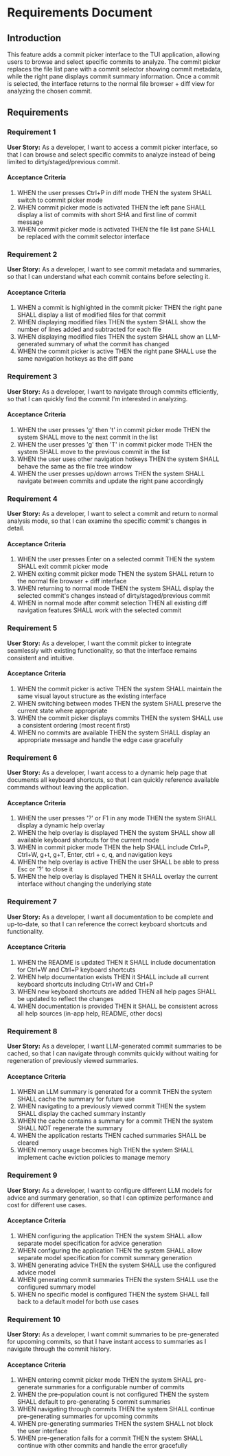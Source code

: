 # Requirements Document

## Introduction

This feature adds a commit picker interface to the TUI application, allowing users to browse and select specific commits to analyze. The commit picker replaces the file list pane with a commit selector showing commit metadata, while the right pane displays commit summary information. Once a commit is selected, the interface returns to the normal file browser + diff view for analyzing the chosen commit.

## Requirements

### Requirement 1

**User Story:** As a developer, I want to access a commit picker interface, so that I can browse and select specific commits to analyze instead of being limited to dirty/staged/previous commit.

#### Acceptance Criteria

1. WHEN the user presses Ctrl+P in diff mode THEN the system SHALL switch to commit picker mode
2. WHEN commit picker mode is activated THEN the left pane SHALL display a list of commits with short SHA and first line of commit message
3. WHEN commit picker mode is activated THEN the file list pane SHALL be replaced with the commit selector interface

### Requirement 2

**User Story:** As a developer, I want to see commit metadata and summaries, so that I can understand what each commit contains before selecting it.

#### Acceptance Criteria

1. WHEN a commit is highlighted in the commit picker THEN the right pane SHALL display a list of modified files for that commit
2. WHEN displaying modified files THEN the system SHALL show the number of lines added and subtracted for each file
3. WHEN displaying modified files THEN the system SHALL show an LLM-generated summary of what the commit has changed
4. WHEN the commit picker is active THEN the right pane SHALL use the same navigation hotkeys as the diff pane

### Requirement 3

**User Story:** As a developer, I want to navigate through commits efficiently, so that I can quickly find the commit I'm interested in analyzing.

#### Acceptance Criteria

1. WHEN the user presses 'g' then 't' in commit picker mode THEN the system SHALL move to the next commit in the list
2. WHEN the user presses 'g' then 'T' in commit picker mode THEN the system SHALL move to the previous commit in the list
3. WHEN the user uses other navigation hotkeys THEN the system SHALL behave the same as the file tree window
4. WHEN the user presses up/down arrows THEN the system SHALL navigate between commits and update the right pane accordingly

### Requirement 4

**User Story:** As a developer, I want to select a commit and return to normal analysis mode, so that I can examine the specific commit's changes in detail.

#### Acceptance Criteria

1. WHEN the user presses Enter on a selected commit THEN the system SHALL exit commit picker mode
2. WHEN exiting commit picker mode THEN the system SHALL return to the normal file browser + diff interface
3. WHEN returning to normal mode THEN the system SHALL display the selected commit's changes instead of dirty/staged/previous commit
4. WHEN in normal mode after commit selection THEN all existing diff navigation features SHALL work with the selected commit

### Requirement 5

**User Story:** As a developer, I want the commit picker to integrate seamlessly with existing functionality, so that the interface remains consistent and intuitive.

#### Acceptance Criteria

1. WHEN the commit picker is active THEN the system SHALL maintain the same visual layout structure as the existing interface
2. WHEN switching between modes THEN the system SHALL preserve the current state where appropriate
3. WHEN the commit picker displays commits THEN the system SHALL use a consistent ordering (most recent first)
4. WHEN no commits are available THEN the system SHALL display an appropriate message and handle the edge case gracefully

### Requirement 6

**User Story:** As a developer, I want access to a dynamic help page that documents all keyboard shortcuts, so that I can quickly reference available commands without leaving the application.

#### Acceptance Criteria

1. WHEN the user presses '?' or F1 in any mode THEN the system SHALL display a dynamic help overlay
2. WHEN the help overlay is displayed THEN the system SHALL show all available keyboard shortcuts for the current mode
3. WHEN in commit picker mode THEN the help SHALL include Ctrl+P, Ctrl+W, g+t, g+T, Enter, ctrl + c, q, and navigation keys
4. WHEN the help overlay is active THEN the user SHALL be able to press Esc or '?' to close it
5. WHEN the help overlay is displayed THEN it SHALL overlay the current interface without changing the underlying state

### Requirement 7

**User Story:** As a developer, I want all documentation to be complete and up-to-date, so that I can reference the correct keyboard shortcuts and functionality.

#### Acceptance Criteria

1. WHEN the README is updated THEN it SHALL include documentation for Ctrl+W and Ctrl+P keyboard shortcuts
2. WHEN help documentation exists THEN it SHALL include all current keyboard shortcuts including Ctrl+W and Ctrl+P
3. WHEN new keyboard shortcuts are added THEN all help pages SHALL be updated to reflect the changes
4. WHEN documentation is provided THEN it SHALL be consistent across all help sources (in-app help, README, other docs)

### Requirement 8

**User Story:** As a developer, I want LLM-generated commit summaries to be cached, so that I can navigate through commits quickly without waiting for regeneration of previously viewed summaries.

#### Acceptance Criteria

1. WHEN an LLM summary is generated for a commit THEN the system SHALL cache the summary for future use
2. WHEN navigating to a previously viewed commit THEN the system SHALL display the cached summary instantly
3. WHEN the cache contains a summary for a commit THEN the system SHALL NOT regenerate the summary
4. WHEN the application restarts THEN cached summaries SHALL be cleared
5. WHEN memory usage becomes high THEN the system SHALL implement cache eviction policies to manage memory

### Requirement 9

**User Story:** As a developer, I want to configure different LLM models for advice and summary generation, so that I can optimize performance and cost for different use cases.

#### Acceptance Criteria

1. WHEN configuring the application THEN the system SHALL allow separate model specification for advice generation
2. WHEN configuring the application THEN the system SHALL allow separate model specification for commit summary generation
3. WHEN generating advice THEN the system SHALL use the configured advice model
4. WHEN generating commit summaries THEN the system SHALL use the configured summary model
5. WHEN no specific model is configured THEN the system SHALL fall back to a default model for both use cases

### Requirement 10

**User Story:** As a developer, I want commit summaries to be pre-generated for upcoming commits, so that I have instant access to summaries as I navigate through the commit history.

#### Acceptance Criteria

1. WHEN entering commit picker mode THEN the system SHALL pre-generate summaries for a configurable number of commits
2. WHEN the pre-population count is not configured THEN the system SHALL default to pre-generating 5 commit summaries
3. WHEN navigating through commits THEN the system SHALL continue pre-generating summaries for upcoming commits
4. WHEN pre-generating summaries THEN the system SHALL not block the user interface
5. WHEN pre-generation fails for a commit THEN the system SHALL continue with other commits and handle the error gracefully